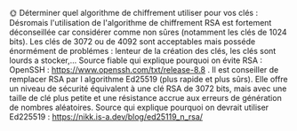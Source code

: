 🌞 Déterminer quel algorithme de chiffrement utiliser pour vos clés :
Désromais l'utilisation de l'algorithme de chiffrement RSA est fortement déconseillée car considérer comme non sûres (notamment les clés de 1024 bits). Les clés de 3072 ou de 4092 sont acceptables mais posséde énormément de problémes : lenteur de la création des clés, les clés sont lourds a stocker,...
Source fiable qui explique pourquoi on évite RSA : OpenSSH : https://www.openssh.com/txt/release-8.8 .
Il est conseiller de remplacer RSA par l algorithme Ed25519 (plus rapide et plus sûrs). Elle offre un niveau de sécurité équivalent à une clé RSA de 3072 bits, mais avec une taille de clé plus petite et une résistance accrue aux erreurs de génération de nombres aléatoires.
Source qui explique pourquoi on devrait utiliser Ed225519 : https://nikk.is-a.dev/blog/ed25119_n_rsa/
